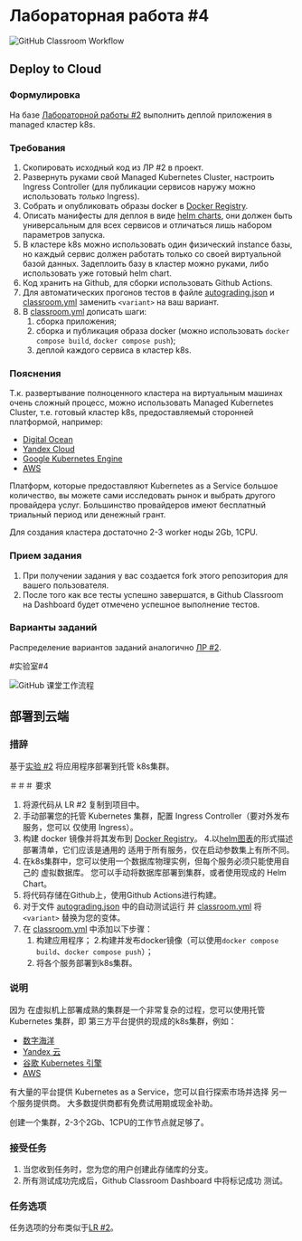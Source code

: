 # Лабораторная работа #4

![GitHub Classroom Workflow](../../workflows/GitHub%20Classroom%20Workflow/badge.svg?branch=master)

## Deploy to Cloud

### Формулировка

На базе [Лабораторной работы #2](https://github.com/bmstu-rsoi/lab2-template) выполнить деплой приложения в managed
кластер k8s.

### Требования

1. Скопировать исходный код из ЛР #2 в проект.
2. Развернуть руками свой Managed Kubernetes Cluster, настроить Ingress Controller (для публикации сервисов наружу можно
   использовать _только_ Ingress).
4. Собрать и опубликовать образы docker в [Docker Registry](https://hub.docker.com/).
5. Описать манифесты для деплоя в виде [helm charts](https://helm.sh/docs/topics/charts/), они должен быть универсальным
   для всех сервисов и отличаться лишь набором параметров запуска.
6. В кластере k8s можно использовать один физический instance базы, но каждый сервис должен работать только со своей
   виртуальной базой данных. Задеплоить базу в кластер можно руками, либо использовать уже готовый helm chart.
7. Код хранить на Github, для сборки использовать Github Actions.
8. Для автоматических прогонов тестов в файле [autograding.json](.github/classroom/autograding.json)
   и [classroom.yml](.github/workflows/classroom.yml) заменить `<variant>` на ваш вариант.
9. В [classroom.yml](.github/workflows/classroom.yml) дописать шаги:
    1. сборка приложения;
    2. сборка и публикация образа docker (можно использовать `docker compose build`, `docker compose push`);
    3. деплой каждого сервиса в кластер k8s.

### Пояснения

Т.к. развертывание полноценного кластера на виртуальным машинах очень сложный процесс, можно использовать Managed
Kubernetes Cluster, т.е. готовый кластер k8s, предоставляемый сторонней платформой, например:

* [Digital Ocean](https://www.digitalocean.com/products/kubernetes/)
* [Yandex Cloud](https://cloud.yandex.ru/services/managed-kubernetes)
* [Google Kubernetes Engine](https://cloud.google.com/kubernetes-engine)
* [AWS](https://aws.amazon.com/ru/eks/)

Платформ, которые предоставляют Kubernetes as a Service большое количество, вы можете сами исследовать рынок и выбрать
другого провайдера услуг. Большинство провайдеров имеют бесплатный триальный период или денежный грант.

Для создания кластера достаточно 2-3 worker ноды 2Gb, 1CPU.

### Прием задания

1. При получении задания у вас создается fork этого репозитория для вашего пользователя.
2. После того как все тесты успешно завершатся, в Github Classroom на Dashboard будет отмечено успешное выполнение
   тестов.

### Варианты заданий

Распределение вариантов заданий аналогично [ЛР #2](https://github.com/bmstu-rsoi/lab2-template).





#实验室#4

![GitHub 课堂工作流程](../../workflows/GitHub%20Classroom%20Workflow/badge.svg?branch=master)

## 部署到云端

### 措辞

基于[实验 #2](https://github.com/bmstu-rsoi/lab2-template) 将应用程序部署到托管
k8s集群。

＃＃＃ 要求

1. 将源代码从 LR #2 复制到项目中。
2. 手动部署您的托管 Kubernetes 集群，配置 Ingress Controller（要对外发布服务，您可以
    仅使用 Ingress）。
3. 构建 docker 镜像并将其发布到 [Docker Registry](https://hub.docker.com/)。
4.以[helm图表](https://helm.sh/docs/topics/charts/)的形式描述部署清单，它们应该是通用的
    适用于所有服务，仅在启动参数集上有所不同。
5. 在k8s集群中，您可以使用一个数据库物理实例，但每个服务必须只能使用自己的
    虚拟数据库。 您可以手动将数据库部署到集群，或者使用现成的 Helm Chart。
6. 将代码存储在Github上，使用Github Actions进行构建。
7. 对于文件 [autograding.json](.github/classroom/autograding.json) 中的自动测试运行
    并 [classroom.yml](.github/workflows/classroom.yml) 将 `<variant>` 替换为您的变体。
8. 在 [classroom.yml](.github/workflows/classroom.yml) 中添加以下步骤：
    1. 构建应用程序；
    2.构建并发布docker镜像（可以使用`docker compose build`、`docker compose push`）；
    3. 将各个服务部署到k8s集群。

### 说明

因为 在虚拟机上部署成熟的集群是一个非常复杂的过程，您可以使用托管
Kubernetes 集群，即 第三方平台提供的现成的k8s集群，例如：

* [数字海洋](https://www.digitalocean.com/products/kubernetes/)
* [Yandex 云](https://cloud.yandex.ru/services/driven-kubernetes)
* [谷歌 Kubernetes 引擎](https://cloud.google.com/kubernetes-engine)
* [AWS](https://aws.amazon.com/ru/eks/)

有大量的平台提供 Kubernetes as a Service，您可以自行探索市场并选择
另一个服务提供商。 大多数提供商都有免费试用期或现金补助。

创建一个集群，2-3个2Gb、1CPU的工作节点就足够了。

### 接受任务

1. 当您收到任务时，您为您的用户创建此存储库的分支。
2. 所有测试成功完成后，Github Classroom Dashboard 中将标记成功
    测试。

### 任务选项

任务选项的分布类似于[LR #2](https://github.com/bmstu-rsoi/lab2-template)。